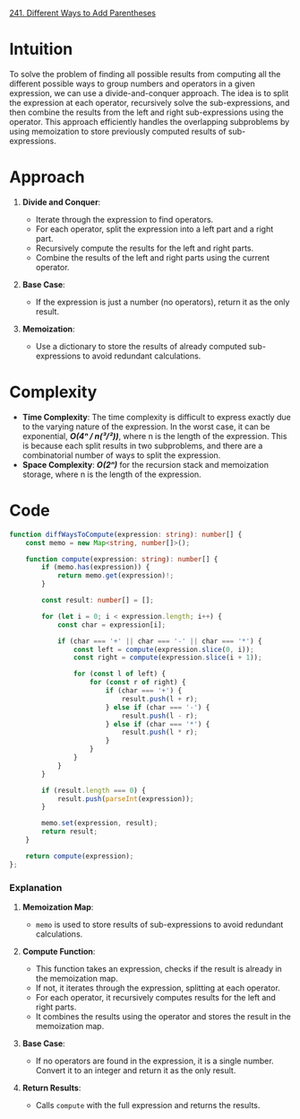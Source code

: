 [241. Different Ways to Add Parentheses](https://leetcode.com/problems/different-ways-to-add-parentheses/)

# Intuition

To solve the problem of finding all possible results from computing all the different possible ways to group numbers and operators in a given expression, we can use a divide-and-conquer approach. The idea is to split the expression at each operator, recursively solve the sub-expressions, and then combine the results from the left and right sub-expressions using the operator. This approach efficiently handles the overlapping subproblems by using memoization to store previously computed results of sub-expressions.

# Approach

1. **Divide and Conquer**:
   - Iterate through the expression to find operators.
   - For each operator, split the expression into a left part and a right part.
   - Recursively compute the results for the left and right parts.
   - Combine the results of the left and right parts using the current operator.

2. **Base Case**:
   - If the expression is just a number (no operators), return it as the only result.

3. **Memoization**:
   - Use a dictionary to store the results of already computed sub-expressions to avoid redundant calculations.

# Complexity

- **Time Complexity**: The time complexity is difficult to express exactly due to the varying nature of the expression. In the worst case, it can be exponential, ***O(4ⁿ / n(³/²))***, where n is the length of the expression. This is because each split results in two subproblems, and there are a combinatorial number of ways to split the expression.
- **Space Complexity**: ***O(2ⁿ)*** for the recursion stack and memoization storage, where n is the length of the expression.

# Code
```typescript
function diffWaysToCompute(expression: string): number[] {
    const memo = new Map<string, number[]>();

    function compute(expression: string): number[] {
        if (memo.has(expression)) {
            return memo.get(expression)!;
        }

        const result: number[] = [];

        for (let i = 0; i < expression.length; i++) {
            const char = expression[i];

            if (char === '+' || char === '-' || char === '*') {
                const left = compute(expression.slice(0, i));
                const right = compute(expression.slice(i + 1));

                for (const l of left) {
                    for (const r of right) {
                        if (char === '+') {
                            result.push(l + r);
                        } else if (char === '-') {
                            result.push(l - r);
                        } else if (char === '*') {
                            result.push(l * r);
                        }
                    }
                }
            }
        }

        if (result.length === 0) {
            result.push(parseInt(expression));
        }

        memo.set(expression, result);
        return result;
    }

    return compute(expression);
};

```

### Explanation

1. **Memoization Map**:
   - `memo` is used to store results of sub-expressions to avoid redundant calculations.

2. **Compute Function**:
   - This function takes an expression, checks if the result is already in the memoization map.
   - If not, it iterates through the expression, splitting at each operator.
   - For each operator, it recursively computes results for the left and right parts.
   - It combines the results using the operator and stores the result in the memoization map.

3. **Base Case**:
   - If no operators are found in the expression, it is a single number. Convert it to an integer and return it as the only result.

4. **Return Results**:
   - Calls `compute` with the full expression and returns the results.